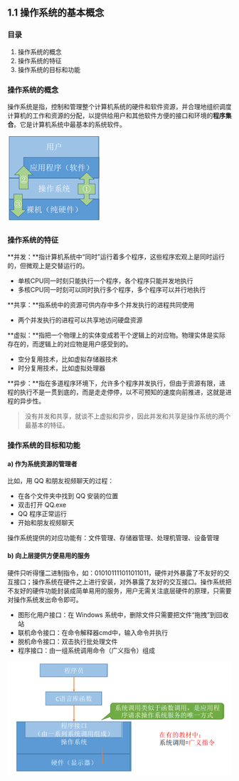 ## 1.1 操作系统的基本概念 

### 目录

1. 操作系统的概念
2. 操作系统的特征
3. 操作系统的目标和功能



### 操作系统的概念

操作系统是指，控制和管理整个计算机系统的硬件和软件资源，并合理地组织调度计算机的工作和资源的分配，以提供给用户和其他软件方便的接口和环境的**程序集合**。它是计算机系统中最基本的系统软件。

![image-20211030140024631](image-20211030140024631.png)



### 操作系统的特征

**并发：**指计算机系统中“同时”运行着多个程序，这些程序宏观上是同时运行的，但微观上是交替运行的。

* 单核CPU同一时刻只能执行一个程序，各个程序只能并发地执行
* 多核CPU同一时刻可以同时执行多个程序，多个程序可以并行地执行



**共享：**指系统中的资源可供内存中多个并发执行的进程共同使用

* 两个并发执行的进程可以共享地访问硬盘资源



**虚拟：**指把一个物理上的实体变成若干个逻辑上的对应物。物理实体是实际存在的，而逻辑上的对应物是用户感受到的。

* 空分复用技术，比如虚拟存储器技术
* 时分复用技术，比如虚拟处理器



**异步：**指在多道程序环境下，允许多个程序并发执行，但由于资源有限，进程的执行不是一贯到底的，而是走走停停，以不可预知的速度向前推进，这就是进程的异步性。



> 没有并发和共享，就谈不上虚拟和异步，因此并发和共享是操作系统的两个最基本的特征。



### 操作系统的目标和功能

#### a) 作为系统资源的管理者

比如，用 QQ 和朋友视频聊天的过程：
* 在各个文件夹中找到 QQ 安装的位置
* 双击打开 QQ.exe
* QQ 程序正常运行
* 开始和朋友视频聊天



操作系统提供的对应功能有：文件管理、存储器管理、处理机管理、设备管理



#### b) 向上层提供方便易用的服务

硬件只听得懂二进制指令，如：010101111011011011，硬件对外暴露了不友好的交互接口；操作系统在硬件之上进行安装，对外暴露了友好的交互接口。操作系统把不友好的硬件功能封装成简单易用的服务，用户无需关注底层硬件的原理，只需要对操作系统发出命令即可。

* 图形化用户接口：在 Windows 系统中，删除文件只需要把文件“拖拽”到回收站
* 联机命令接口：在命令解释器cmd中，输入命令并执行
* 脱机命令接口：双击执行批处理文件
* 程序接口：由一组系统调用命令（广义指令）组成

![image-20211030144528734](image-20211030144528734.png)

